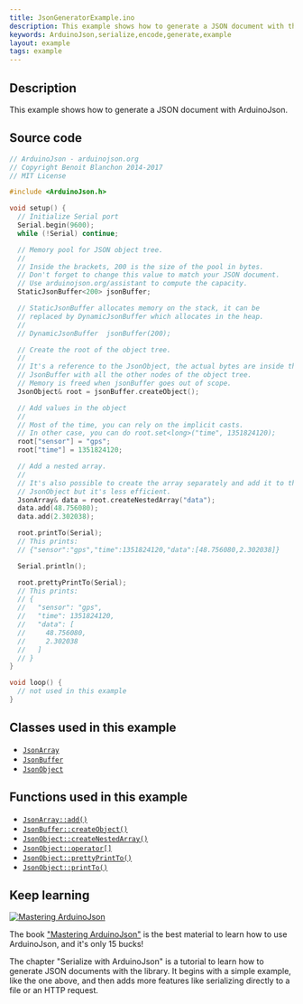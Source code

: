```yaml
---
title: JsonGeneratorExample.ino
description: This example shows how to generate a JSON document with the ArduinoJson library.
keywords: ArduinoJson,serialize,encode,generate,example
layout: example
tags: example
---
```


## Description

This example shows how to generate a JSON document with ArduinoJson.

## Source code

```c++
// ArduinoJson - arduinojson.org
// Copyright Benoit Blanchon 2014-2017
// MIT License

#include <ArduinoJson.h>

void setup() {
  // Initialize Serial port
  Serial.begin(9600);
  while (!Serial) continue;

  // Memory pool for JSON object tree.
  //
  // Inside the brackets, 200 is the size of the pool in bytes.
  // Don't forget to change this value to match your JSON document.
  // Use arduinojson.org/assistant to compute the capacity.
  StaticJsonBuffer<200> jsonBuffer;

  // StaticJsonBuffer allocates memory on the stack, it can be
  // replaced by DynamicJsonBuffer which allocates in the heap.
  //
  // DynamicJsonBuffer  jsonBuffer(200);

  // Create the root of the object tree.
  //
  // It's a reference to the JsonObject, the actual bytes are inside the
  // JsonBuffer with all the other nodes of the object tree.
  // Memory is freed when jsonBuffer goes out of scope.
  JsonObject& root = jsonBuffer.createObject();

  // Add values in the object
  //
  // Most of the time, you can rely on the implicit casts.
  // In other case, you can do root.set<long>("time", 1351824120);
  root["sensor"] = "gps";
  root["time"] = 1351824120;

  // Add a nested array.
  //
  // It's also possible to create the array separately and add it to the
  // JsonObject but it's less efficient.
  JsonArray& data = root.createNestedArray("data");
  data.add(48.756080);
  data.add(2.302038);

  root.printTo(Serial);
  // This prints:
  // {"sensor":"gps","time":1351824120,"data":[48.756080,2.302038]}

  Serial.println();

  root.prettyPrintTo(Serial);
  // This prints:
  // {
  //   "sensor": "gps",
  //   "time": 1351824120,
  //   "data": [
  //     48.756080,
  //     2.302038
  //   ]
  // }
}

void loop() {
  // not used in this example
}
```

## Classes used in this example

* [`JsonArray`]({{site.baseurl}}/api/jsonarray/)
* [`JsonBuffer`]({{site.baseurl}}/api/jsonbuffer/)
* [`JsonObject`]({{site.baseurl}}/api/jsonobject/)

## Functions used in this example

* [`JsonArray::add()`]({{site.baseurl}}/api/jsonarray/add/)
* [`JsonBuffer::createObject()`]({{site.baseurl}}/api/jsonbuffer/createobject/)
* [`JsonObject::createNestedArray()`]({{site.baseurl}}/api/jsonobject/createnestedarray/)
* [`JsonObject::operator[]`]({{site.baseurl}}/api/jsonobject/subscript/)
* [`JsonObject::prettyPrintTo()`]({{site.baseurl}}/api/jsonobject/prettyprintto/)
* [`JsonObject::printTo()`]({{site.baseurl}}/api/jsonobject/printto/)

## Keep learning

<a href="https://leanpub.com/arduinojson/"><img src="{{site.baseurl}}/images/cover200.png" class="float-right" alt="Mastering ArduinoJson"></a>

The book ["Mastering ArduinoJson"](https://leanpub.com/arduinojson/) is the best material to learn how to use ArduinoJson, and it's only 15 bucks!

The chapter "Serialize with ArduinoJson" is a tutorial to learn how to generate JSON documents with the library. It begins with a simple example, like the one above, and then adds more features like serializing directly to a file or an HTTP request.